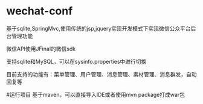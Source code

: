 # wechat-conf
基于sqlite,SpringMvc,使用传统的jsp,jquery实现开发模式下实现微信公众平台后台管理功能

微信API使用JFinal的微信sdk

支持sqlite和MySQL，可以在sysinfo.properties中进行切换

目前支持的功能有：菜单管理、用户管理、消息管理、素材管理、消息群发，自动回复等

#运行项目
基于maven，可以直接导入IDE或者使用mvn package打成war包

